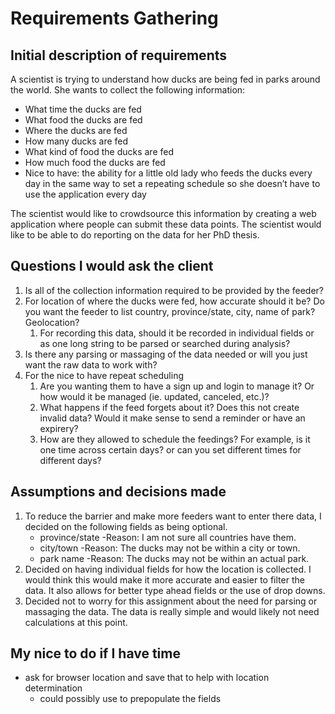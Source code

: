 # Requirements Gathering
## Initial description of requirements
A scientist is trying to understand how ducks are being fed in parks around the world. She wants
to collect the following information:
- What time the ducks are fed
- What food the ducks are fed
- Where the ducks are fed
- How many ducks are fed
- What kind of food the ducks are fed
- How much food the ducks are fed
- Nice to have: the ability for a little old lady who feeds the ducks every day in the same way to set a repeating schedule so she doesn’t have to use the application every day

The scientist would like to crowdsource this information by creating a web application where
people can submit these data points. The scientist would like to be able to do reporting on the
data for her PhD thesis.

## Questions I would ask the client
1. Is all of the collection information required to be provided by the feeder?
1. For location of where the ducks were fed, how accurate should it be? Do you want the feeder to list country, province/state, city, name of park? Geolocation?
   1. For recording this data, should it be recorded in individual fields or as one long string to be parsed or searched during analysis?
1. Is there any parsing or massaging of the data needed or will you just want the raw data to work with?
1. For the nice to have repeat scheduling
   1. Are you wanting them to have a sign up and login to manage it? Or how would it be managed (ie. updated, canceled, etc.)?
   1. What happens if the feed forgets about it? Does this not create invalid data? Would it make sense to send a reminder or have an expirery? 
   1. How are they allowed to schedule the feedings? For example, is it one time across certain days? or can you set different times for different days?

## Assumptions and decisions made
1. To reduce the barrier and make more feeders want to enter there data, I decided on the following fields as being optional.
   - province/state -Reason: I am not sure all countries have them.
   - city/town -Reason: The ducks may not be within a city or town.
   - park name -Reason: The ducks may not be within an actual park.
2. Decided on having individual fields for how the location is collected. I would think this would make it more accurate and easier to filter the data. It also allows for better type ahead fields or the use of drop downs.
3. Decided not to worry for this assignment about the need for parsing or massaging the data. The data is really simple and would likely not need calculations at this point.

## My nice to do if I have time
- ask for browser location and save that to help with location determination
  - could possibly use to prepopulate the fields  